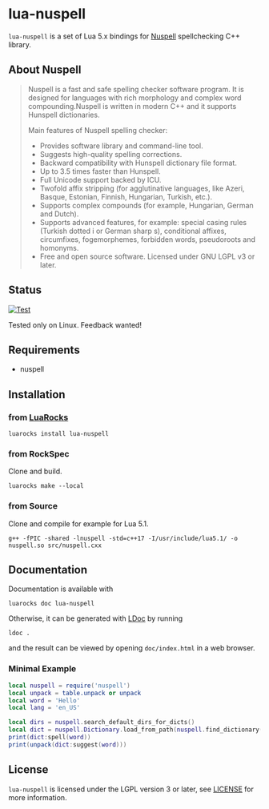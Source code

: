 # lua-nuspell

`lua-nuspell` is a set of Lua 5.x bindings for [Nuspell](https://nuspell.github.io/) spellchecking C++ library.

## About Nuspell

> Nuspell is a fast and safe spelling checker software program. It is designed for languages with rich morphology and complex word compounding.Nuspell is written in modern C++ and it supports Hunspell dictionaries.
> 
> Main features of Nuspell spelling checker:
> 
> - Provides software library and command-line tool.
> - Suggests high-quality spelling corrections.
> - Backward compatibility with Hunspell dictionary file format.
> - Up to 3.5 times faster than Hunspell.
> - Full Unicode support backed by ICU.
> - Twofold affix stripping (for agglutinative languages, like Azeri, Basque, Estonian, Finnish, Hungarian, Turkish, etc.).
> - Supports complex compounds (for example, Hungarian, German and Dutch).
> - Supports advanced features, for example: special casing rules (Turkish dotted i or German sharp s), conditional affixes, circumfixes, fogemorphemes, forbidden words, pseudoroots and homonyms.
> - Free and open source software. Licensed under GNU LGPL v3 or later.

## Status

[![Test](https://github.com/f3fora/lua-nuspell/actions/workflows/test.yaml/badge.svg)](https://github.com/f3fora/lua-nuspell/actions)

Tested only on Linux. Feedback wanted!

## Requirements

- nuspell

## Installation 

### from [LuaRocks](https://luarocks.org/modules/f3fora/lua-nuspell)
```
luarocks install lua-nuspell
```

### from RockSpec

Clone and build.
```
luarocks make --local
```

### from Source
Clone and compile for example for Lua 5.1.
```
g++ -fPIC -shared -lnuspell -std=c++17 -I/usr/include/lua5.1/ -o nuspell.so src/nuspell.cxx
```

## Documentation

Documentation is available with 
```
luarocks doc lua-nuspell
```

Otherwise, it can be generated with [LDoc](https://github.com/lunarmodules/LDoc) by running
```
ldoc .
```
and the result can be viewed by opening `doc/index.html` in a web browser.

### Minimal Example

```lua
local nuspell = require('nuspell')
local unpack = table.unpack or unpack
local word = 'Hello'
local lang = 'en_US'

local dirs = nuspell.search_default_dirs_for_dicts()
local dict = nuspell.Dictionary.load_from_path(nuspell.find_dictionary(dirs, lang))
print(dict:spell(word))
print(unpack(dict:suggest(word)))
```

## License

`lua-nuspell` is licensed under the LGPL version 3 or later, see [LICENSE](LICENSE) for more
information.
